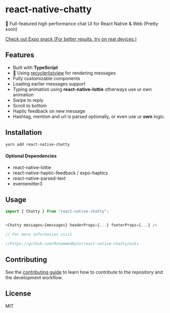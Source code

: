 # react-native-chatty

💬 Full-featured high performance chat UI for React Native & Web (Pretty soon)

[Check out Expo snack (For better results, try on real devices.)](https://snack.expo.dev/@muhammedkpln/react-native-chatty-example)

## Features
- Built with **TypeScript**
- 🚀 Using [recyclerlistview](https://github.com/Flipkart/recyclerlistview) for rendering messages
- Fully customizable components
- Loading earlier messages support
- Typing animation using **react-native-lottie** otherways use ur own animation
- Swipe to reply
- Scroll to bottom
- Haptic feedback on new message
- Hashtag, mention and url is parsed optionally, or even use ur **own** logic.


## Installation

```sh
yarn add react-native-chatty
```
#### Optional Dependencies

- react-native-lottie
- react-native-haptic-feedback / expo-haptics
- react-native-parsed-text
- eventemitter3



## Usage

```js
import { Chatty } from "react-native-chatty";


<Chatty messages={messages} headerProps={...} footerProps={...} />

// For more information visit

//https://github.com/MuhammedKpln/react-native-chatty/wiki

```

## Contributing

See the [contributing guide](CONTRIBUTING.md) to learn how to contribute to the repository and the development workflow.

## License

MIT
